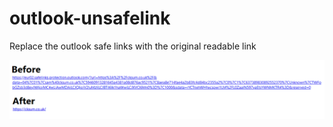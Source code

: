 # outlook-unsafelink
Replace the outlook safe links with the original readable link

![Before and after screenshots](example.png)

